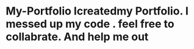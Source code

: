 # My-Portfolio Icreatedmy Portfolio. I messed up my code . feel free to collabrate. And help me out
